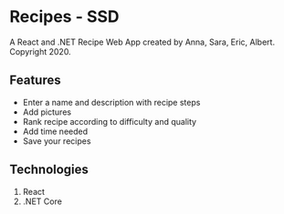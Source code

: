 # Recipes - SSD
A React and .NET Recipe Web App created by Anna, Sara, Eric, Albert. Copyright 2020.

## Features
- Enter a name and description with recipe steps
- Add pictures
- Rank recipe according to difficulty and quality
- Add time needed
- Save your recipes

## Technologies
1. React 
2. .NET Core
